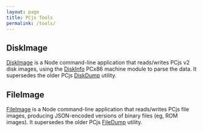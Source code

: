```yaml
---
layout: page
title: PCjs Tools
permalink: /tools/
---
```


## DiskImage

[DiskImage](diskimage/) is a Node command-line application that reads/writes PCjs v2 disk images, using the [DiskInfo](../machines/pcx86/modules/v3/diskinfo.js) PCx86 machine module to parse the data.  It supersedes the older PCjs [DiskDump](old/diskdump/) utility.

## FileImage

[FileImage](fileimage/) is a Node command-line application that reads/writes PCjs file images, producing JSON-encoded versions of binary files (eg, ROM images).  It supersedes the older PCjs [FileDump](old/filedump/) utility.
